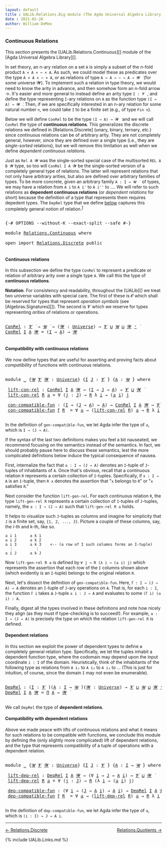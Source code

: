 ```yaml
---
layout: default
title : UALib.Relations.Big module (The Agda Universal Algebra Library)
date : 2021-02-28
author: William DeMeo
---
```


### <a id="big-relations">Continuous Relations</a>

This section presents the [UALib.Relations.Continuous][] module of the [Agda Universal Algebra Library][].

In set theory, an n-ary relation on a set `A` is simply a subset of the n-fold product `A × A × ⋯ × A`.  As such, we could model these as predicates over the type `A × A × ⋯ × A`, or as relations of type `A → A → ⋯ → A → 𝓦 ̇` (for some universe 𝓦).  To implement such a relation in type theory, we would need to know the arity in advance, and then somehow form an n-fold arrow →.  It's easier and more general to instead define an arity type `I : 𝓥 ̇`, and define the type representing `I`-ary relations on `A` as the function type `(I → A) → 𝓦 ̇`.  Then, if we are specifically interested in an n-ary relation for some natural number `n`, we could take `I` to be a finite set (e.g., of type `Fin n`).

Below we will define `ConRel` to be the type `(I → A) → 𝓦 ̇` and we will call `ConRel` the type of **continuous relations**.  This generalizes the discrete relations we defined in [Relations.Discrete] (unary, binary, ternary, etc.) since continuous relations can be of arbitrary arity.  They are not completely general, however, since they are defined over a single type (i.e., they are *single-sorted* relations), but we will remove this limitation as well when we define *dependent continuous relations*.

Just as `Rel A 𝓦` was the single-sorted special case of the multisorted `REL A B 𝓦` type, so too will `ConRel I A 𝓦` be the single-sorted version of a completely general type of relations. The latter will represent relations that not only have arbitrary arities, but also are defined over arbitrary families of types. To be more concrete, given an arbitrary family `A : I → 𝓤 ̇ ` of types, we may have a relation from `A i` to `A i'` to `A i''` to ….  We will refer to such relations as **dependent continuous relations** (or *dependent relations* for short) because the definition of a type that represents them requires depedent types.  The `DepRel` type that we define [below](Relations.Continuous.html#dependent-relations) captures this completely general notion of relation.<sup>[1](Relations.Continuous.html#fn1)</sup>

<pre class="Agda">

<a id="2349" class="Symbol">{-#</a> <a id="2353" class="Keyword">OPTIONS</a> <a id="2361" class="Pragma">--without-K</a> <a id="2373" class="Pragma">--exact-split</a> <a id="2387" class="Pragma">--safe</a> <a id="2394" class="Symbol">#-}</a>

<a id="2399" class="Keyword">module</a> <a id="2406" href="Relations.Continuous.html" class="Module">Relations.Continuous</a> <a id="2427" class="Keyword">where</a>

<a id="2434" class="Keyword">open</a> <a id="2439" class="Keyword">import</a> <a id="2446" href="Relations.Discrete.html" class="Module">Relations.Discrete</a> <a id="2465" class="Keyword">public</a>

</pre>

#### <a id="continuous-relations">Continuous relations</a>

In this subsection we define the type `ConRel` to represent a predicate or relation of arbitrary arity over a single type `A`. We call this the type of **continuous relations**.

**Notation**. For consistency and readability, throughout the [UALib][] we treat two universe variables with special care.  The first of these is 𝓞 which shall be reserved for types that represent *operation symbols* (see [Algebras.Signatures][]). The second is 𝓥 which we reserve for types representing *arities* of relations or operations.

<pre class="Agda">

<a id="ConRel"></a><a id="3081" href="Relations.Continuous.html#3081" class="Function">ConRel</a> <a id="3088" class="Symbol">:</a> <a id="3090" href="Universes.html#262" class="Generalizable">𝓥</a> <a id="3092" href="Universes.html#403" class="Function Operator">̇</a> <a id="3094" class="Symbol">→</a> <a id="3096" href="Universes.html#260" class="Generalizable">𝓤</a> <a id="3098" href="Universes.html#403" class="Function Operator">̇</a> <a id="3100" class="Symbol">→</a> <a id="3102" class="Symbol">(</a><a id="3103" href="Relations.Continuous.html#3103" class="Bound">𝓦</a> <a id="3105" class="Symbol">:</a> <a id="3107" href="Universes.html#205" class="Postulate">Universe</a><a id="3115" class="Symbol">)</a> <a id="3117" class="Symbol">→</a> <a id="3119" href="Universes.html#262" class="Generalizable">𝓥</a> <a id="3121" href="Agda.Primitive.html#636" class="Primitive Operator">⊔</a> <a id="3123" href="Universes.html#260" class="Generalizable">𝓤</a> <a id="3125" href="Agda.Primitive.html#636" class="Primitive Operator">⊔</a> <a id="3127" href="Relations.Continuous.html#3103" class="Bound">𝓦</a> <a id="3129" href="Universes.html#181" class="Primitive Operator">⁺</a> <a id="3131" href="Universes.html#403" class="Function Operator">̇</a>
<a id="3133" href="Relations.Continuous.html#3081" class="Function">ConRel</a> <a id="3140" href="Relations.Continuous.html#3140" class="Bound">I</a> <a id="3142" href="Relations.Continuous.html#3142" class="Bound">A</a> <a id="3144" href="Relations.Continuous.html#3144" class="Bound">𝓦</a> <a id="3146" class="Symbol">=</a> <a id="3148" class="Symbol">(</a><a id="3149" href="Relations.Continuous.html#3140" class="Bound">I</a> <a id="3151" class="Symbol">→</a> <a id="3153" href="Relations.Continuous.html#3142" class="Bound">A</a><a id="3154" class="Symbol">)</a> <a id="3156" class="Symbol">→</a> <a id="3158" href="Relations.Continuous.html#3144" class="Bound">𝓦</a> <a id="3160" href="Universes.html#403" class="Function Operator">̇</a>

</pre>


#### <a id="compatibility-with-continuous-relations">Compatibility with continuous relations</a>

We now define types that are useful for asserting and proving facts about *compatibility* of functions with continuous relations.

<pre class="Agda">

<a id="3419" class="Keyword">module</a> <a id="3426" href="Relations.Continuous.html#3426" class="Module">_</a> <a id="3428" class="Symbol">{</a><a id="3429" href="Relations.Continuous.html#3429" class="Bound">𝓤</a> <a id="3431" href="Relations.Continuous.html#3431" class="Bound">𝓥</a> <a id="3433" href="Relations.Continuous.html#3433" class="Bound">𝓦</a> <a id="3435" class="Symbol">:</a> <a id="3437" href="Universes.html#205" class="Postulate">Universe</a><a id="3445" class="Symbol">}</a> <a id="3447" class="Symbol">{</a><a id="3448" href="Relations.Continuous.html#3448" class="Bound">I</a> <a id="3450" href="Relations.Continuous.html#3450" class="Bound">J</a> <a id="3452" class="Symbol">:</a> <a id="3454" href="Relations.Continuous.html#3431" class="Bound">𝓥</a> <a id="3456" href="Universes.html#403" class="Function Operator">̇</a><a id="3457" class="Symbol">}</a> <a id="3459" class="Symbol">{</a><a id="3460" href="Relations.Continuous.html#3460" class="Bound">A</a> <a id="3462" class="Symbol">:</a> <a id="3464" href="Relations.Continuous.html#3429" class="Bound">𝓤</a> <a id="3466" href="Universes.html#403" class="Function Operator">̇</a><a id="3467" class="Symbol">}</a> <a id="3469" class="Keyword">where</a>

 <a id="3477" href="Relations.Continuous.html#3477" class="Function">lift-con-rel</a> <a id="3490" class="Symbol">:</a> <a id="3492" href="Relations.Continuous.html#3081" class="Function">ConRel</a> <a id="3499" href="Relations.Continuous.html#3448" class="Bound">I</a> <a id="3501" href="Relations.Continuous.html#3460" class="Bound">A</a> <a id="3503" href="Relations.Continuous.html#3433" class="Bound">𝓦</a> <a id="3505" class="Symbol">→</a> <a id="3507" class="Symbol">(</a><a id="3508" href="Relations.Continuous.html#3448" class="Bound">I</a> <a id="3510" class="Symbol">→</a> <a id="3512" href="Relations.Continuous.html#3450" class="Bound">J</a> <a id="3514" class="Symbol">→</a> <a id="3516" href="Relations.Continuous.html#3460" class="Bound">A</a><a id="3517" class="Symbol">)</a> <a id="3519" class="Symbol">→</a> <a id="3521" href="Relations.Continuous.html#3431" class="Bound">𝓥</a> <a id="3523" href="Agda.Primitive.html#636" class="Primitive Operator">⊔</a> <a id="3525" href="Relations.Continuous.html#3433" class="Bound">𝓦</a> <a id="3527" href="Universes.html#403" class="Function Operator">̇</a>
 <a id="3530" href="Relations.Continuous.html#3477" class="Function">lift-con-rel</a> <a id="3543" href="Relations.Continuous.html#3543" class="Bound">R</a> <a id="3545" href="Relations.Continuous.html#3545" class="Bound">𝕒</a> <a id="3547" class="Symbol">=</a> <a id="3549" class="Symbol">∀</a> <a id="3551" class="Symbol">(</a><a id="3552" href="Relations.Continuous.html#3552" class="Bound">j</a> <a id="3554" class="Symbol">:</a> <a id="3556" href="Relations.Continuous.html#3450" class="Bound">J</a><a id="3557" class="Symbol">)</a> <a id="3559" class="Symbol">→</a> <a id="3561" href="Relations.Continuous.html#3543" class="Bound">R</a> <a id="3563" class="Symbol">λ</a> <a id="3565" href="Relations.Continuous.html#3565" class="Bound">i</a> <a id="3567" class="Symbol">→</a> <a id="3569" class="Symbol">(</a><a id="3570" href="Relations.Continuous.html#3545" class="Bound">𝕒</a> <a id="3572" href="Relations.Continuous.html#3565" class="Bound">i</a><a id="3573" class="Symbol">)</a> <a id="3575" href="Relations.Continuous.html#3552" class="Bound">j</a>

 <a id="3579" href="Relations.Continuous.html#3579" class="Function">con-compatible-fun</a> <a id="3598" class="Symbol">:</a> <a id="3600" class="Symbol">(</a><a id="3601" href="Relations.Continuous.html#3448" class="Bound">I</a> <a id="3603" class="Symbol">→</a> <a id="3605" class="Symbol">(</a><a id="3606" href="Relations.Continuous.html#3450" class="Bound">J</a> <a id="3608" class="Symbol">→</a> <a id="3610" href="Relations.Continuous.html#3460" class="Bound">A</a><a id="3611" class="Symbol">)</a> <a id="3613" class="Symbol">→</a> <a id="3615" href="Relations.Continuous.html#3460" class="Bound">A</a><a id="3616" class="Symbol">)</a> <a id="3618" class="Symbol">→</a> <a id="3620" href="Relations.Continuous.html#3081" class="Function">ConRel</a> <a id="3627" href="Relations.Continuous.html#3448" class="Bound">I</a> <a id="3629" href="Relations.Continuous.html#3460" class="Bound">A</a> <a id="3631" href="Relations.Continuous.html#3433" class="Bound">𝓦</a> <a id="3633" class="Symbol">→</a> <a id="3635" href="Relations.Continuous.html#3431" class="Bound">𝓥</a> <a id="3637" href="Agda.Primitive.html#636" class="Primitive Operator">⊔</a> <a id="3639" href="Relations.Continuous.html#3429" class="Bound">𝓤</a> <a id="3641" href="Agda.Primitive.html#636" class="Primitive Operator">⊔</a> <a id="3643" href="Relations.Continuous.html#3433" class="Bound">𝓦</a> <a id="3645" href="Universes.html#403" class="Function Operator">̇</a>
 <a id="3648" href="Relations.Continuous.html#3579" class="Function">con-compatible-fun</a> <a id="3667" href="Relations.Continuous.html#3667" class="Bound">𝕗</a> <a id="3669" href="Relations.Continuous.html#3669" class="Bound">R</a>  <a id="3672" class="Symbol">=</a> <a id="3674" class="Symbol">∀</a> <a id="3676" href="Relations.Continuous.html#3676" class="Bound">𝕒</a> <a id="3678" class="Symbol">→</a> <a id="3680" class="Symbol">(</a><a id="3681" href="Relations.Continuous.html#3477" class="Function">lift-con-rel</a> <a id="3694" href="Relations.Continuous.html#3669" class="Bound">R</a><a id="3695" class="Symbol">)</a> <a id="3697" href="Relations.Continuous.html#3676" class="Bound">𝕒</a> <a id="3699" class="Symbol">→</a> <a id="3701" href="Relations.Continuous.html#3669" class="Bound">R</a> <a id="3703" class="Symbol">λ</a> <a id="3705" href="Relations.Continuous.html#3705" class="Bound">i</a> <a id="3707" class="Symbol">→</a> <a id="3709" class="Symbol">(</a><a id="3710" href="Relations.Continuous.html#3667" class="Bound">𝕗</a> <a id="3712" href="Relations.Continuous.html#3705" class="Bound">i</a><a id="3713" class="Symbol">)</a> <a id="3715" class="Symbol">(</a><a id="3716" href="Relations.Continuous.html#3676" class="Bound">𝕒</a> <a id="3718" href="Relations.Continuous.html#3705" class="Bound">i</a><a id="3719" class="Symbol">)</a>

</pre>

In the definition of `gen-compatible-fun`, we let Agda infer the type of `𝕒`, which is `I → (J → A)`.

If the syntax of the last two definitions makes you feel a bit nauseated, we recommend focusing on the semantics instead of the semantics.  In fact, we should probably pause here to discuss these semantics, lest the more complicated definitions below induce the typical consequence of nausea.

First, internalize the fact that `𝕒 : I → (J → A)` denotes an `I`-tuple of `J`-tuples of inhabitants of `A`. Once that's obvious, recall that a continuous relation `R` represents a certain collection of `I`-tuples. Specifically, if `x : I → A` is an `I`-tuple, then `R x` denotes the assertion that "`x` belongs to `R`" or "`x` satisfies `R`."

Next consider the function `lift-gen-rel`.  For each continuous relation `R`, the type `lift-gen-rel R` represents a certain collection of `I`-tuples of `J`-tuples, namely, the `𝕒 : I → (J → A)` such that `lift-gen-rel R 𝕒` holds.

It helps to visualize such `J`-tuples as columns and imagine for simplicity that `J` is a finite set, say, `{1, 2, ..., J}`.  Picture a couple of these columns, say, the i-th and k-th, like so.

```
𝕒 i 1      𝕒 k 1
𝕒 i 2      𝕒 k 2
𝕒 i 3      𝕒 k 3    <-- (a row of I such columns forms an I-tuple)
  ⋮          ⋮
𝕒 i J      𝕒 k J
```

Now `lift-gen-rel R 𝕒` is defined by `∀ j → R (λ i → (𝕒 i) j)` which represents the assertion that each row of the `I` columns shown above (which evidently is an `I`-tuple) belongs to the original relation `R`.

Next, let's dissect the definition of `gen-compatible-fun`.  Here, `𝕗 : I → (J → A) → A` denotes an `I`-tuple of `J`-ary operations on `A`.  That is, for each `i : I`, the function `𝕗 i` takes a `J`-tuple `𝕒 i : J → A` and evaluates to some `(𝕗 i) (𝕒 i) : A`.

Finally, digest all the types involved in these definitions and note how nicely they align (as they must if type-checking is to succeed!).  For example, `𝕒 : I → (J → A)` is precisely the type on which the relation `lift-gen-rel R` is defined.


#### <a id="dependent-relations">Dependent relations</a>

In this section we exploit the power of dependent types to define a completely general relation type.  Specifically, we let the tuples inhabit a dependent function type, where the codomain may depend upon the input coordinate `i : I` of the domain. Heuristically, think of the inhabitants of the following type as relations from `A i₁` to `A i₂` to `A i₃` to …  (This is just for intuition, of course, since the domain `I` may not even be enumerable).

<pre class="Agda">

<a id="DepRel"></a><a id="6289" href="Relations.Continuous.html#6289" class="Function">DepRel</a> <a id="6296" class="Symbol">:</a> <a id="6298" class="Symbol">(</a><a id="6299" href="Relations.Continuous.html#6299" class="Bound">I</a> <a id="6301" class="Symbol">:</a> <a id="6303" href="Universes.html#262" class="Generalizable">𝓥</a> <a id="6305" href="Universes.html#403" class="Function Operator">̇</a><a id="6306" class="Symbol">)(</a><a id="6308" href="Relations.Continuous.html#6308" class="Bound">A</a> <a id="6310" class="Symbol">:</a> <a id="6312" href="Relations.Continuous.html#6299" class="Bound">I</a> <a id="6314" class="Symbol">→</a> <a id="6316" href="Universes.html#260" class="Generalizable">𝓤</a> <a id="6318" href="Universes.html#403" class="Function Operator">̇</a><a id="6319" class="Symbol">)(</a><a id="6321" href="Relations.Continuous.html#6321" class="Bound">𝓦</a> <a id="6323" class="Symbol">:</a> <a id="6325" href="Universes.html#205" class="Postulate">Universe</a><a id="6333" class="Symbol">)</a> <a id="6335" class="Symbol">→</a> <a id="6337" href="Universes.html#262" class="Generalizable">𝓥</a> <a id="6339" href="Agda.Primitive.html#636" class="Primitive Operator">⊔</a> <a id="6341" href="Universes.html#260" class="Generalizable">𝓤</a> <a id="6343" href="Agda.Primitive.html#636" class="Primitive Operator">⊔</a> <a id="6345" href="Relations.Continuous.html#6321" class="Bound">𝓦</a> <a id="6347" href="Universes.html#181" class="Primitive Operator">⁺</a> <a id="6349" href="Universes.html#403" class="Function Operator">̇</a>
<a id="6351" href="Relations.Continuous.html#6289" class="Function">DepRel</a> <a id="6358" href="Relations.Continuous.html#6358" class="Bound">I</a> <a id="6360" href="Relations.Continuous.html#6360" class="Bound">A</a> <a id="6362" href="Relations.Continuous.html#6362" class="Bound">𝓦</a> <a id="6364" class="Symbol">=</a> <a id="6366" href="MGS-MLTT.html#3562" class="Function">Π</a> <a id="6368" href="Relations.Continuous.html#6360" class="Bound">A</a> <a id="6370" class="Symbol">→</a> <a id="6372" href="Relations.Continuous.html#6362" class="Bound">𝓦</a> <a id="6374" href="Universes.html#403" class="Function Operator">̇</a>

</pre>

We call `DepRel` the type of **dependent relations**.

#### <a id="compatibility-with-dependent-relations">Compatibility with dependent relations</a>

Above we made peace with lifts of continuous relations and what it means for such relations to be compatible with functions, we conclude this module by defining the (only slightly more complicated) lift of dependent relations, and the type that represents compatibility of a tuple of operations with a dependent relation.

<pre class="Agda">

<a id="6877" class="Keyword">module</a> <a id="6884" href="Relations.Continuous.html#6884" class="Module">_</a> <a id="6886" class="Symbol">{</a><a id="6887" href="Relations.Continuous.html#6887" class="Bound">𝓤</a> <a id="6889" href="Relations.Continuous.html#6889" class="Bound">𝓥</a> <a id="6891" href="Relations.Continuous.html#6891" class="Bound">𝓦</a> <a id="6893" class="Symbol">:</a> <a id="6895" href="Universes.html#205" class="Postulate">Universe</a><a id="6903" class="Symbol">}</a> <a id="6905" class="Symbol">{</a><a id="6906" href="Relations.Continuous.html#6906" class="Bound">I</a> <a id="6908" href="Relations.Continuous.html#6908" class="Bound">J</a> <a id="6910" class="Symbol">:</a> <a id="6912" href="Relations.Continuous.html#6889" class="Bound">𝓥</a> <a id="6914" href="Universes.html#403" class="Function Operator">̇</a><a id="6915" class="Symbol">}</a> <a id="6917" class="Symbol">{</a><a id="6918" href="Relations.Continuous.html#6918" class="Bound">A</a> <a id="6920" class="Symbol">:</a> <a id="6922" href="Relations.Continuous.html#6906" class="Bound">I</a> <a id="6924" class="Symbol">→</a> <a id="6926" href="Relations.Continuous.html#6887" class="Bound">𝓤</a> <a id="6928" href="Universes.html#403" class="Function Operator">̇</a><a id="6929" class="Symbol">}</a> <a id="6931" class="Keyword">where</a>

 <a id="6939" href="Relations.Continuous.html#6939" class="Function">lift-dep-rel</a> <a id="6952" class="Symbol">:</a> <a id="6954" href="Relations.Continuous.html#6289" class="Function">DepRel</a> <a id="6961" href="Relations.Continuous.html#6906" class="Bound">I</a> <a id="6963" href="Relations.Continuous.html#6918" class="Bound">A</a> <a id="6965" href="Relations.Continuous.html#6891" class="Bound">𝓦</a> <a id="6967" class="Symbol">→</a> <a id="6969" class="Symbol">(∀</a> <a id="6972" href="Relations.Continuous.html#6972" class="Bound">i</a> <a id="6974" class="Symbol">→</a> <a id="6976" href="Relations.Continuous.html#6908" class="Bound">J</a> <a id="6978" class="Symbol">→</a> <a id="6980" href="Relations.Continuous.html#6918" class="Bound">A</a> <a id="6982" href="Relations.Continuous.html#6972" class="Bound">i</a><a id="6983" class="Symbol">)</a> <a id="6985" class="Symbol">→</a> <a id="6987" href="Relations.Continuous.html#6889" class="Bound">𝓥</a> <a id="6989" href="Agda.Primitive.html#636" class="Primitive Operator">⊔</a> <a id="6991" href="Relations.Continuous.html#6891" class="Bound">𝓦</a> <a id="6993" href="Universes.html#403" class="Function Operator">̇</a>
 <a id="6996" href="Relations.Continuous.html#6939" class="Function">lift-dep-rel</a> <a id="7009" href="Relations.Continuous.html#7009" class="Bound">R</a> <a id="7011" href="Relations.Continuous.html#7011" class="Bound">𝕒</a> <a id="7013" class="Symbol">=</a> <a id="7015" class="Symbol">∀</a> <a id="7017" class="Symbol">(</a><a id="7018" href="Relations.Continuous.html#7018" class="Bound">j</a> <a id="7020" class="Symbol">:</a> <a id="7022" href="Relations.Continuous.html#6908" class="Bound">J</a><a id="7023" class="Symbol">)</a> <a id="7025" class="Symbol">→</a> <a id="7027" href="Relations.Continuous.html#7009" class="Bound">R</a> <a id="7029" class="Symbol">(λ</a> <a id="7032" href="Relations.Continuous.html#7032" class="Bound">i</a> <a id="7034" class="Symbol">→</a> <a id="7036" class="Symbol">(</a><a id="7037" href="Relations.Continuous.html#7011" class="Bound">𝕒</a> <a id="7039" href="Relations.Continuous.html#7032" class="Bound">i</a><a id="7040" class="Symbol">)</a> <a id="7042" href="Relations.Continuous.html#7018" class="Bound">j</a><a id="7043" class="Symbol">)</a>

 <a id="7047" href="Relations.Continuous.html#7047" class="Function">dep-compatible-fun</a> <a id="7066" class="Symbol">:</a> <a id="7068" class="Symbol">(∀</a> <a id="7071" href="Relations.Continuous.html#7071" class="Bound">i</a> <a id="7073" class="Symbol">→</a> <a id="7075" class="Symbol">(</a><a id="7076" href="Relations.Continuous.html#6908" class="Bound">J</a> <a id="7078" class="Symbol">→</a> <a id="7080" href="Relations.Continuous.html#6918" class="Bound">A</a> <a id="7082" href="Relations.Continuous.html#7071" class="Bound">i</a><a id="7083" class="Symbol">)</a> <a id="7085" class="Symbol">→</a> <a id="7087" href="Relations.Continuous.html#6918" class="Bound">A</a> <a id="7089" href="Relations.Continuous.html#7071" class="Bound">i</a><a id="7090" class="Symbol">)</a> <a id="7092" class="Symbol">→</a> <a id="7094" href="Relations.Continuous.html#6289" class="Function">DepRel</a> <a id="7101" href="Relations.Continuous.html#6906" class="Bound">I</a> <a id="7103" href="Relations.Continuous.html#6918" class="Bound">A</a> <a id="7105" href="Relations.Continuous.html#6891" class="Bound">𝓦</a> <a id="7107" class="Symbol">→</a> <a id="7109" href="Relations.Continuous.html#6889" class="Bound">𝓥</a> <a id="7111" href="Agda.Primitive.html#636" class="Primitive Operator">⊔</a> <a id="7113" href="Relations.Continuous.html#6887" class="Bound">𝓤</a> <a id="7115" href="Agda.Primitive.html#636" class="Primitive Operator">⊔</a> <a id="7117" href="Relations.Continuous.html#6891" class="Bound">𝓦</a> <a id="7119" href="Universes.html#403" class="Function Operator">̇</a>
 <a id="7122" href="Relations.Continuous.html#7047" class="Function">dep-compatible-fun</a> <a id="7141" href="Relations.Continuous.html#7141" class="Bound">𝕗</a> <a id="7143" href="Relations.Continuous.html#7143" class="Bound">R</a>  <a id="7146" class="Symbol">=</a> <a id="7148" class="Symbol">∀</a> <a id="7150" href="Relations.Continuous.html#7150" class="Bound">𝕒</a> <a id="7152" class="Symbol">→</a> <a id="7154" class="Symbol">(</a><a id="7155" href="Relations.Continuous.html#6939" class="Function">lift-dep-rel</a> <a id="7168" href="Relations.Continuous.html#7143" class="Bound">R</a><a id="7169" class="Symbol">)</a> <a id="7171" href="Relations.Continuous.html#7150" class="Bound">𝕒</a> <a id="7173" class="Symbol">→</a> <a id="7175" href="Relations.Continuous.html#7143" class="Bound">R</a> <a id="7177" class="Symbol">λ</a> <a id="7179" href="Relations.Continuous.html#7179" class="Bound">i</a> <a id="7181" class="Symbol">→</a> <a id="7183" class="Symbol">(</a><a id="7184" href="Relations.Continuous.html#7141" class="Bound">𝕗</a> <a id="7186" href="Relations.Continuous.html#7179" class="Bound">i</a><a id="7187" class="Symbol">)(</a><a id="7189" href="Relations.Continuous.html#7150" class="Bound">𝕒</a> <a id="7191" href="Relations.Continuous.html#7179" class="Bound">i</a><a id="7192" class="Symbol">)</a>

</pre>

In the definition of `dep-compatible-fun`, we let Agda infer the type of `𝕒`, which is `(i : I) → J → A i`.


--------------------------------------

<p></p>

[← Relations.Discrete](Relations.Discrete.html)
<span style="float:right;">[Relations.Quotients →](Relations.Quotients.html)</span>

{% include UALib.Links.md %}

